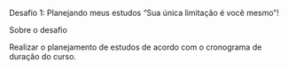 Desafio 1: Planejando meus estudos
“Sua única limitação é você mesmo”!

Sobre o desafio

Realizar o planejamento de estudos de acordo com o cronograma de duração
do curso.
